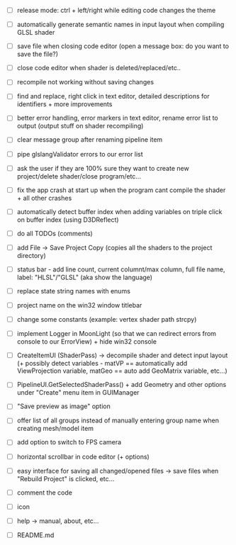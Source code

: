 - [ ] release mode: ctrl + left/right while editing code changes the theme
- [ ] automatically generate semantic names in input layout when compiling GLSL shader

- [ ] save file when closing code editor (open a message box: do you want to save the file?)
- [ ] close code editor when shader is deleted/replaced/etc..
- [ ] recompile not working without saving changes
- [ ] find and replace, right click in text editor, detailed descriptions for identifiers + more improvements
- [ ] better error handling, error markers in text editor, rename error list to output (output stuff on shader recompiling)
- [ ] clear message group after renaming pipeline item
- [ ] pipe glslangValidator errors to our error list
- [ ] ask the user if they are 100% sure they want to create new project/delete shader/close program/etc...
- [ ] fix the app crash at start up when the program cant compile the shader + all other crashes
- [ ] automatically detect buffer index when adding variables on triple click on buffer index (using D3DReflect)
- [ ] do all TODOs (comments)
- [ ] add File -> Save Project Copy (copies all the shaders to the project directory)
- [ ] status bar - add line count, current columnt/max column, full file name, label: "HLSL"/"GLSL" (aka show the language)
- [ ] replace state string names with enums
- [ ] project name on the win32 window titlebar
- [ ] change some constants (example: vertex shader path strcpy)
- [ ] implement Logger in MoonLight (so that we can redirect errors from console to our ErrorView) + hide win32 console
- [ ] CreateItemUI (ShaderPass) -> decompile shader and detect input layout (+ possibly detect variables - matVP == automatically add ViewProjection variable, matGeo == auto add GeoMatrix variable, etc...)
- [ ] PipelineUI.GetSelectedShaderPass() + add Geometry and other options under "Create" menu item in GUIManager
- [ ] "Save preview as image" option
- [ ] offer list of all groups instead of manually entering group name when creating mesh/model item
- [ ] add option to switch to FPS camera
- [ ] horizontal scrollbar in code editor (+ options)
- [ ] easy interface for saving all changed/opened files -> save files when "Rebuild Project" is clicked, etc...
- [ ] comment the code
- [ ] icon
- [ ] help -> manual, about, etc...
- [ ] README.md